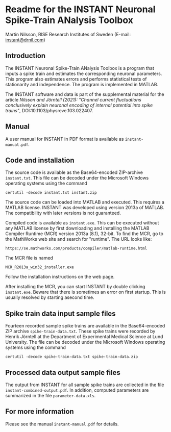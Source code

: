 # Readme for the INSTANT Neuronal Spike-Train ANalysis Toolbox

Martin Nilsson, RISE Research Institutes of Sweden (E-mail: instant@drnil.com)

## Introduction

The INSTANT Neuronal Spike-Train ANalysis Toolbox is a program that
inputs a spike train and estimates the corresponding neuronal
parameters. This program also estimates errors and performs
statistical tests of stationarity and independence. The program is
implemented in MATLAB.

The INSTANT software and data is part of the supplemental material for
the article _Nilsson and Jörntell (2021): "Channel current
fluctuations conclusively explain neuronal encoding of internal
potential into spike trains"_, DOI:10.1103/physreve.103.022407.

## Manual

A user manual for INSTANT in PDF format is available
as `instant-manual.pdf`.

## Code and installation

The source code is available as the Base64-encoded ZIP-archive
`instant.txt`. This file can be decoded under
the Microsoft Windows operating systems using the command

    certutil -decode instant.txt instant.zip
	
The source code can be loaded into MATLAB and executed.
This requires a MATLAB license. INSTANT was developed using version
2013a of MATLAB. The compatibility with later versions is not
guaranteed.

Compiled code is available as `instant.exe`. This can be executed
without any MATLAB license by first downloading and installing
the MATLAB Compiler Runtime (MCR) version 2013a (8.1), 32-bit. 
To find the MCR, go to the MathWorks web site and search for "runtime".
The URL looks like:

    https://se.mathworks.com/products/compiler/matlab-runtime.html

The MCR file is named

    MCR_R2013a_win32_installer.exe
	
Follow the installation instructions on the web page.

After installing the MCR, you can start INSTANT by double clicking
`instant.exe`. Beware that there is sometimes an error on first startup.
This is usually resolved by starting asecond time.

## Spike train data input sample files

Fourteen recorded sample spike trains are available in the
Base64-encoded ZIP archive `spike-train-data.txt`. These spike trains
were recorded by Henrik Jörntell at the Department of Experimental
Medical Science at Lund University.  The file can be decoded under the
Microsoft Windows operating systems using the command

    certutil -decode spike-train-data.txt spike-train-data.zip
	
## Processed data output sample files

The output from INSTANT for all sample spike trains are collected
in the file `instant-combined-output.pdf`. In
addition, computed parameters are summarized in the file
`parameter-data.xls`.

## For more information

Please see the manual `instant-manual.pdf` for details.
